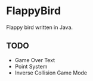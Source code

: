 # FlappyBird
Flappy bird written in Java.
## TODO
- Game Over Text
- Point System
- Inverse Collision Game Mode
